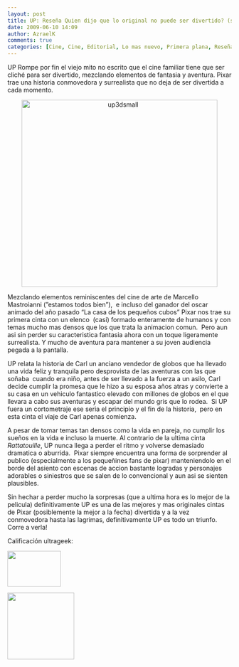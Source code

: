 ```yaml
---
layout: post
title: UP: Reseña Quien dijo que lo original no puede ser divertido? (sin spoilers)
date: 2009-06-10 14:09
author: AzraelK
comments: true
categories: [Cine, Cine, Editorial, Lo mas nuevo, Primera plana, Reseñas]
---
```

<p>UP Rompe por fin el viejo mito no escrito que el cine familiar tiene que ser cliché para ser divertido, mezclando elementos de fantasia y aventura. Pixar trae una historia conmovedora y surrealista que no deja de ser divertida a cada momento.</p>
<p style="text-align:center">
<img rel="thumbnail" title="up3dsmall" src="http://www.theultrageeks.com/ug3/../wordpress25/wp-content/themes/mimbo2.2/images/up3dsmall.jpg" alt="up3dsmall" width="440" height="421"></p>
<p><span></span></p>
<p>Mezclando elementos reminiscentes del cine de arte de Marcello Mastroianni (”estamos todos bien”),  e incluso del ganador del oscar animado del año pasado “La casa de los pequeños cubos” Pixar nos trae su primera cinta con un elenco  (casi) formado enteramente de humanos y con temas mucho mas densos que los que trata la animacion comun.  Pero aun asi sin perder su caracteristica fantasia ahora con un toque ligeramente surrealista. Y mucho de aventura para mantener a su joven audiencia pegada a la pantalla.</p>
<p>UP relata la historia de Carl un anciano vendedor de globos que ha llevado una vida feliz y tranquila pero desprovista de las aventuras con las que soñaba  cuando era niño, antes de ser llevado a la fuerza a un asilo, Carl decide cumplir la promesa que le hizo a su esposa años atras y convierte a su casa en un vehiculo fantastico elevado con millones de globos en el que llevara a cabo sus aventuras y escapar del mundo gris que lo rodea.  Si UP fuera un cortometraje ese seria el principio y el fin de la historia,  pero en esta cinta el viaje de Carl apenas comienza.</p>
<p>A pesar de tomar temas tan densos como la vida en pareja, no cumplir los sueños en la vida e incluso la muerte. Al contrario de la ultima cinta <em>Rattatouille</em>, UP nunca llega a perder el ritmo y volverse demasiado dramatica o aburrida.  Pixar siempre encuentra una forma de sorprender al publico (especialmente a los pequeñines fans de pixar) manteniendolo en el borde del asiento con escenas de accion bastante logradas y personajes adorables o siniestros que se salen de lo convencional y aun asi se sienten plausibles.</p>
<p>Sin hechar a perder mucho la sorpresas (que a ultima hora es lo mejor de la pelicula) definitivamente UP es una de las mejores y mas originales cintas de Pixar (posiblemente la mejor a la fecha) divertida y a la vez conmovedora hasta las lagrimas, definitivamente UP es todo un triunfo. Corre a verla!</p>
<p>Calificación ultrageek:</p>
<p><img src="http://www.theultrageeks.com/wordpress25/wp-content/themes/mimbo2.2/images/calif100.gif" alt="" width="120" height="80"></p>

<a href="http://www.theultrageeks.com/ug3/?attachment_id=3501" title="up3dsmall"><img width="150" height="150" src="http://www.theultrageeks.com/ug3/../wordpress25/wp-content/themes/mimbo2.2/images/up3dsmall-150x150.jpg" alt="" title="up3dsmall"></a>

